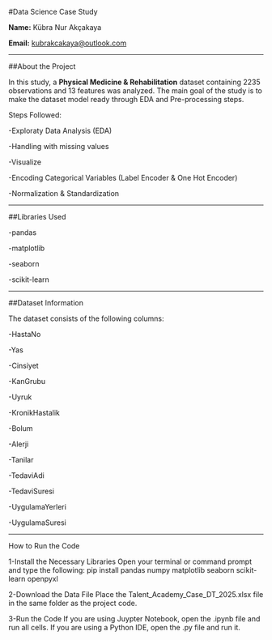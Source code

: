 #Data Science Case Study

**Name:** Kübra Nur Akçakaya

**Email:** kubrakcakaya@outlook.com

---

##About the Project

In this study, a **Physical Medicine & Rehabilitation** dataset containing 2235 observations and 13 features was analyzed.
The main goal of the study is to make the dataset model ready through EDA and Pre-processing steps.

Steps Followed:

-Exploraty Data Analysis (EDA)

-Handling with missing values

-Visualize

-Encoding Categorical Variables (Label Encoder & One Hot Encoder)

-Normalization & Standardization

----
##Libraries Used

-pandas

-matplotlib

-seaborn

-scikit-learn

----

##Dataset Information

The dataset consists of the following columns:

-HastaNo

-Yas

-Cinsiyet

-KanGrubu

-Uyruk

-KronikHastalik

-Bolum

-Alerji

-Tanilar

-TedaviAdi

-TedaviSuresi

-UygulamaYerleri

-UygulamaSuresi

---
How to Run the Code

1-Install the Necessary Libraries
Open your terminal or command prompt and type the following:
pip install pandas numpy matplotlib seaborn scikit-learn openpyxl

2-Download the Data File
Place the Talent_Academy_Case_DT_2025.xlsx file in the same folder as the project code.

3-Run the Code
If you are using Juypter Notebook, open the .ipynb file and run all cells.
If you are using a Python IDE, open the .py file and run it.

